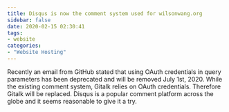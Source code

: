 ```yaml
---
title: Disqus is now the comment system used for wilsonwang.org
sidebar: false
date: 2020-02-15 02:30:41
tags:
- website
categories:
- "Website Hosting"
---
```


Recently an email from GitHub stated that using OAuth credentials in query parameters has been deprecated and will be removed July 1st, 2020. While the existing comment system, Gitalk relies on OAuth credentials. Therefore Gitalk will be replaced. Disqus is a popular comment platform across the globe and it seems reasonable to give it a try. 